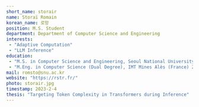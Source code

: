 ```yaml
---
short_name: storair
name: Storaï Romain
korean_name: 로망
position: M.S. Student
department: Department of Computer Science and Engineering
interests:
 - "Adaptive Computation"
 - "LLM Inference"
education:
 - "M.S. in Computer Science and Engineering, Seoul National University 2023~2025"
 - "M.Eng. in Computer Science (Dual Degree), IMT Mines Alès (France) 2021~2025"
mail: romsto@snu.ac.kr
website: "https://rstr.fr/"
photo: storair.jpg
timestamp: 2023-2-4
thesis: "Targeting Token Complexity in Transformers during Inference"
---
```

